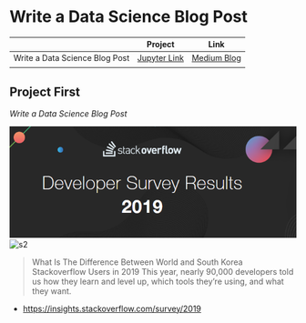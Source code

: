 # Write a Data Science Blog Post




||Project|Link|
|:---:|:---:|:---:|
|Write a Data Science Blog Post|[Jupyter Link](https://github.com/NamWoo/Write-a-Data-Science-Blog-Post/blob/master/project1_Write%20A%20Data%20Science%20Blog%20Post/project_survey.ipynb)|[Medium Blog](https://medium.com/@pre3ice/write-a-data-science-blog-post-344cdc866838)
||||


## Project First
*Write a Data Science Blog Post*

![s1](./project1/stack.PNG)
![s2](https://i.stack.imgur.com/qHF2K.png)
>What Is The Difference Between World and South Korea Stackoverflow Users in 2019
This year, nearly 90,000 developers told us how they learn and level up, which tools they’re using, and what they want.

* https://insights.stackoverflow.com/survey/2019

